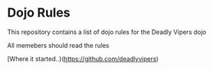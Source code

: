 Dojo Rules
==========

This repository contains a list of dojo rules for the Deadly Vipers dojo

All memebers should read the rules

[Where it started..}(https://github.com/deadlyvipers)

